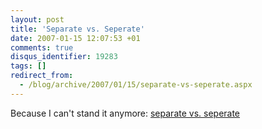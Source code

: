 ```yaml
---
layout: post
title: 'Separate vs. Seperate'
date: 2007-01-15 12:07:53 +01
comments: true
disqus_identifier: 19283
tags: []
redirect_from:
  - /blog/archive/2007/01/15/separate-vs-seperate.aspx
---
```


Because I can't stand it anymore: [separate vs. seperate](http://googlefight.com/index.php?lang=en_GB&word1=separate&word2=seperate)

